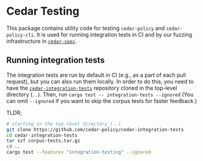 # Cedar Testing

This package contains utility code for testing `cedar-policy` and `cedar-policy-cli`.
It is used for running integration tests in CI and by our fuzzing infrastructure in [`cedar-spec`](https://github.com/cedar-policy/cedar-spec).

## Running integration tests

The integration tests are run by default in CI (e.g., as a part of each pull request), but you can also run them locally.
In order to do this, you need to have the [`cedar-integration-tests`](https://github.com/cedar-policy/cedar-integration-tests) repository cloned in the top-level directory (`..`).
Then, run `cargo test -- integration-tests --ignored`
(You can omit `--ignored` if you want to skip the corpus tests for faster feedback.)

TLDR;

```bash
# starting in the top-level directory (..)
git clone https://github.com/cedar-policy/cedar-integration-tests
cd cedar-integration-tests
tar xzf corpus-tests.tar.gz
cd ..
cargo test --features "integration-testing" --ignored
```
